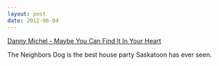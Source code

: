 ```yaml
---
layout: post
date: 2012-06-04
---
```


[Danny Michel - Maybe You Can Find It In Your Heart](https://www.youtube.com/watch?v=drQxEoJ67BI)

The Neighbors Dog is the best house party Saskatoon has ever seen. 
